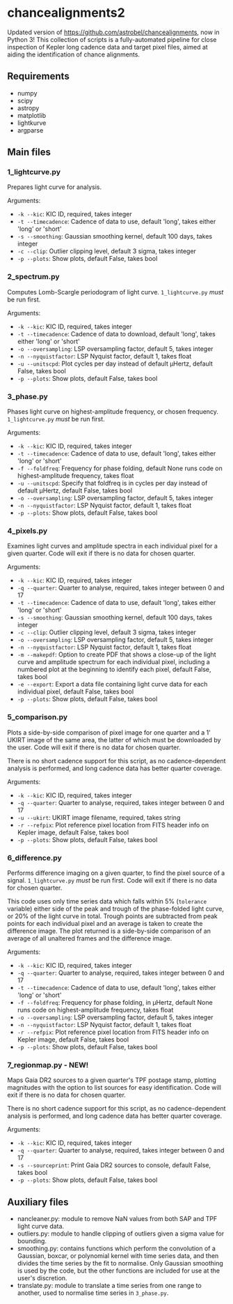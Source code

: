 # chancealignments2
Updated version of https://github.com/astrobel/chancealignments, now in Python 3! This collection of scripts is a fully-automated pipeline for close inspection of Kepler long cadence data and target pixel files, aimed at aiding the identification of chance alignments.

## Requirements

* numpy
* scipy
* astropy
* matplotlib
* lightkurve
* argparse

## Main files

### 1_lightcurve.py

Prepares light curve for analysis.

Arguments:
* `-k --kic`: KIC ID, required, takes integer
* `-t --timecadence`: Cadence of data to use, default 'long', takes either 'long' or 'short'
* `-s --smoothing`: Gaussian smoothing kernel, default 100 days, takes integer
* `-c --clip`: Outlier clipping level, default 3 sigma, takes integer
* `-p --plots`: Show plots, default False, takes bool

### 2_spectrum.py

Computes Lomb-Scargle periodogram of light curve. `1_lightcurve.py` _must_ be run first.

Arguments:
* `-k --kic`: KIC ID, required, takes integer
* `-t --timecadence`: Cadence of data to download, default 'long', takes either 'long' or 'short'
* `-o --oversampling`: LSP oversampling factor, default 5, takes integer
* `-n --nyquistfactor`: LSP Nyquist factor, default 1, takes float
* `-u --unitscpd`: Plot cycles per day instead of default &mu;Hertz, default False, takes bool
* `-p --plots`: Show plots, default False, takes bool

### 3_phase.py

Phases light curve on highest-amplitude frequency, or chosen frequency. `1_lightcurve.py` _must_ be run first.

Arguments:
* `-k --kic`: KIC ID, required, takes integer
* `-t --timecadence`: Cadence of data to use, default 'long', takes either 'long' or 'short'
* `-f --foldfreq`: Frequency for phase folding, default None runs code on highest-amplitude frequency, takes float
* `-u --unitscpd`: Specify that foldfreq is in cycles per day instead of default &mu;Hertz, default False, takes bool
* `-o --oversampling`: LSP oversampling factor, default 5, takes integer
* `-n --nyquistfactor`: LSP Nyquist factor, default 1, takes float
* `-p --plots`: Show plots, default False, takes bool

### 4_pixels.py

Examines light curves and amplitude spectra in each individual pixel for a given quarter. Code will exit if there is no data for chosen quarter.

Arguments:
* `-k --kic`: KIC ID, required, takes integer
* `-q --quarter`: Quarter to analyse, required, takes integer between 0 and 17
* `-t --timecadence`: Cadence of data to use, default 'long', takes either 'long' or 'short'
* `-s --smoothing`: Gaussian smoothing kernel, default 100 days, takes integer
* `-c --clip`: Outlier clipping level, default 3 sigma, takes integer
* `-o --oversampling`: LSP oversampling factor, default 5, takes integer
* `-n --nyquistfactor`: LSP Nyquist factor, default 1, takes float
* `-m --makepdf`: Option to create PDF that shows a close-up of the light curve and amplitude spectrum for each individual pixel, including a numbered plot at the beginning to identify each pixel, default False, takes bool
* `-e --export`: Export a data file containing light curve data for each individual pixel, default False, takes bool
* `-p --plots`: Show plots, default False, takes bool

### 5_comparison.py

Plots a side-by-side comparison of pixel image for one quarter and a 1' UKIRT image of the same area, the latter of which must be downloaded by the user. Code will exit if there is no data for chosen quarter.

There is no short cadence support for this script, as no cadence-dependent analysis is performed, and long cadence data has better quarter coverage.

Arguments:
* `-k --kic`: KIC ID, required, takes integer
* `-q --quarter`: Quarter to analyse, required, takes integer between 0 and 17
* `-u --ukirt`: UKIRT image filename, required, takes string
* `-r --refpix`: Plot reference pixel location from FITS header info on Kepler image, default False, takes bool
* `-p --plots`: Show plots, default False, takes bool

### 6_difference.py

Performs difference imaging on a given quarter, to find the pixel source of a signal. `1_lightcurve.py` _must_ be run first. Code will exit if there is no data for chosen quarter.

This code uses only time series data which falls within 5% (`tolerance` variable) either side of the peak and trough of the phase-folded light curve, or 20% of the light curve in total. Trough points are subtracted from peak points for each individual pixel and an average is taken to create the difference image. The plot returned is a side-by-side comparison of an average of all unaltered frames and the difference image.

Arguments:
* `-k --kic`: KIC ID, required, takes integer
* `-q --quarter`: Quarter to analyse, required, takes integer between 0 and 17
* `-t --timecadence`: Cadence of data to use, default 'long', takes either 'long' or 'short'
* `-f --foldfreq`: Frequency for phase folding, in &mu;Hertz, default None runs code on highest-amplitude frequency, takes float
* `-o --oversampling`: LSP oversampling factor, default 5, takes integer
* `-n --nyquistfactor`: LSP Nyquist factor, default 1, takes float
* `-r --refpix`: Plot reference pixel location from FITS header info on Kepler image, default False, takes bool
* `-p --plots`: Show plots, default False, takes bool

### 7_regionmap.py - NEW!

Maps Gaia DR2 sources to a given quarter's TPF postage stamp, plotting magnitudes with the option to list sources for easy identification. Code will exit if there is no data for chosen quarter.

There is no short cadence support for this script, as no cadence-dependent analysis is performed, and long cadence data has better quarter coverage.

Arguments:
* `-k --kic`: KIC ID, required, takes integer
* `-q --quarter`: Quarter to analyse, required, takes integer between 0 and 17
* `-s --sourceprint`: Print Gaia DR2 sources to console, default False, takes bool
* `-p --plots`: Show plots, default False, takes bool

## Auxiliary files

* nancleaner.py: module to remove NaN values from both SAP and TPF light curve data.
* outliers.py: module to handle clipping of outliers given a sigma value for bounding.
* smoothing.py: contains functions which perform the convolution of a Gaussian, boxcar, or polynomial kernel with time series data, and then divides the time series by the fit to normalise. Only Gaussian smoothing is used by the code, but the other functions are included for use at the user's discretion.
* translate.py: module to translate a time series from one range to another, used to normalise time series in `3_phase.py`.
